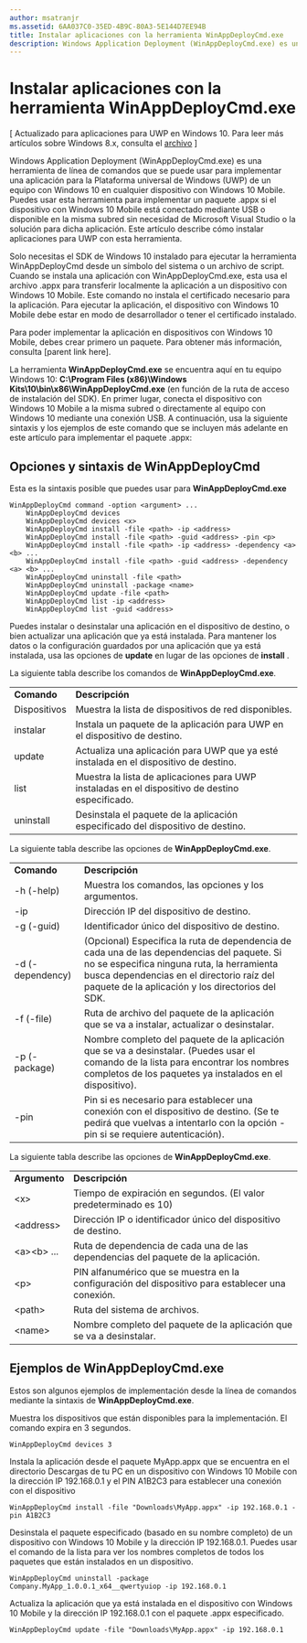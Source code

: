 ```yaml
---
author: msatranjr
ms.assetid: 6AA037C0-35ED-4B9C-80A3-5E144D7EE94B
title: Instalar aplicaciones con la herramienta WinAppDeployCmd.exe
description: Windows Application Deployment (WinAppDeployCmd.exe) es una herramienta de línea de comandos que se puede usar para implementar una aplicación para la Plataforma universal de Windows (UWP) de un equipo con Windows 10 en cualquier dispositivo con Windows 10 Mobile.
---
```

# Instalar aplicaciones con la herramienta WinAppDeployCmd.exe

\[ Actualizado para aplicaciones para UWP en Windows 10. Para leer más artículos sobre Windows 8.x, consulta el [archivo](http://go.microsoft.com/fwlink/p/?linkid=619132) \]

Windows Application Deployment (WinAppDeployCmd.exe) es una herramienta de línea de comandos que se puede usar para implementar una aplicación para la Plataforma universal de Windows (UWP) de un equipo con Windows 10 en cualquier dispositivo con Windows 10 Mobile. Puedes usar esta herramienta para implementar un paquete .appx si el dispositivo con Windows 10 Mobile está conectado mediante USB o disponible en la misma subred sin necesidad de Microsoft Visual Studio o la solución para dicha aplicación. Este artículo describe cómo instalar aplicaciones para UWP con esta herramienta.

Solo necesitas el SDK de Windows 10 instalado para ejecutar la herramienta WinAppDeployCmd desde un símbolo del sistema o un archivo de script. Cuando se instala una aplicación con WinAppDeployCmd.exe, esta usa el archivo .appx para transferir localmente la aplicación a un dispositivo con Windows 10 Mobile. Este comando no instala el certificado necesario para la aplicación. Para ejecutar la aplicación, el dispositivo con Windows 10 Mobile debe estar en modo de desarrollador o tener el certificado instalado.

Para poder implementar la aplicación en dispositivos con Windows 10 Mobile, debes crear primero un paquete. Para obtener más información, consulta \[parent link here\].

La herramienta **WinAppDeployCmd.exe** se encuentra aquí en tu equipo Windows 10: **C:\\Program Files (x86)\\Windows Kits\\10\\bin\\x86\\WinAppDeployCmd.exe** (en función de la ruta de acceso de instalación del SDK). En primer lugar, conecta el dispositivo con Windows 10 Mobile a la misma subred o directamente al equipo con Windows 10 mediante una conexión USB. A continuación, usa la siguiente sintaxis y los ejemplos de este comando que se incluyen más adelante en este artículo para implementar el paquete .appx:

## Opciones y sintaxis de WinAppDeployCmd

Esta es la sintaxis posible que puedes usar para **WinAppDeployCmd.exe**

``` syntax
WinAppDeployCmd command -option <argument> ...
    WinAppDeployCmd devices
    WinAppDeployCmd devices <x>
    WinAppDeployCmd install -file <path> -ip <address>
    WinAppDeployCmd install -file <path> -guid <address> -pin <p>
    WinAppDeployCmd install -file <path> -ip <address> -dependency <a> <b> ...
    WinAppDeployCmd install -file <path> -guid <address> -dependency <a> <b> ...
    WinAppDeployCmd uninstall -file <path>
    WinAppDeployCmd uninstall -package <name>
    WinAppDeployCmd update -file <path>
    WinAppDeployCmd list -ip <address>
    WinAppDeployCmd list -guid <address>
```

Puedes instalar o desinstalar una aplicación en el dispositivo de destino, o bien actualizar una aplicación que ya está instalada. Para mantener los datos o la configuración guardados por una aplicación que ya está instalada, usa las opciones de **update** en lugar de las opciones de **install** .

La siguiente tabla describe los comandos de **WinAppDeployCmd.exe**.

|             |                                                                     |
|-------------|---------------------------------------------------------------------|
| **Comando** | **Descripción**                                                     |
| Dispositivos     | Muestra la lista de dispositivos de red disponibles.                         |
| instalar     | Instala un paquete de la aplicación para UWP en el dispositivo de destino.                     |
| update      | Actualiza una aplicación para UWP que ya esté instalada en el dispositivo de destino.    |
| list        | Muestra la lista de aplicaciones para UWP instaladas en el dispositivo de destino especificado. |
| uninstall   | Desinstala el paquete de la aplicación especificado del dispositivo de destino.         |

 

La siguiente tabla describe las opciones de **WinAppDeployCmd.exe**.

|                  |                                                                                                                                                                                                               |
|------------------|---------------------------------------------------------------------------------------------------------------------------------------------------------------------------------------------------------------|
| **Comando**      | **Descripción**                                                                                                                                                                                               |
| -h (-help)       | Muestra los comandos, las opciones y los argumentos.                                                                                                                                                                     |
| -ip              | Dirección IP del dispositivo de destino.                                                                                                                                                                              |
| -g (-guid)       | Identificador único del dispositivo de destino.                                                                                                                                                                       |
| -d (-dependency) | (Opcional) Especifica la ruta de dependencia de cada una de las dependencias del paquete. Si no se especifica ninguna ruta, la herramienta busca dependencias en el directorio raíz del paquete de la aplicación y los directorios del SDK. |
| -f (-file)       | Ruta de archivo del paquete de la aplicación que se va a instalar, actualizar o desinstalar.                                                                                                                                                |
| -p (-package)    | Nombre completo del paquete de la aplicación que se va a desinstalar. (Puedes usar el comando de la lista para encontrar los nombres completos de los paquetes ya instalados en el dispositivo).                                                   |
| -pin             | Pin si es necesario para establecer una conexión con el dispositivo de destino. (Se te pedirá que vuelvas a intentarlo con la opción -pin si se requiere autenticación).                                                 |

 

La siguiente tabla describe las opciones de **WinAppDeployCmd.exe**.

|                        |                                                                              |
|------------------------|------------------------------------------------------------------------------|
| **Argumento**           | **Descripción**                                                              |
| &lt;x&gt;              | Tiempo de expiración en segundos. (El valor predeterminado es 10)                                          |
| &lt;address&gt;        | Dirección IP o identificador único del dispositivo de destino.                        |
| &lt;a&gt;&lt;b&gt; ... | Ruta de dependencia de cada una de las dependencias del paquete de la aplicación.                    |
| &lt;p&gt;              | PIN alfanumérico que se muestra en la configuración del dispositivo para establecer una conexión. |
| &lt;path&gt;           | Ruta del sistema de archivos.                                                            |
| &lt;name&gt;           | Nombre completo del paquete de la aplicación que se va a desinstalar.                          |

 
## Ejemplos de WinAppDeployCmd.exe

Estos son algunos ejemplos de implementación desde la línea de comandos mediante la sintaxis de **WinAppDeployCmd.exe**.

Muestra los dispositivos que están disponibles para la implementación. El comando expira en 3 segundos.

``` syntax
WinAppDeployCmd devices 3
```

Instala la aplicación desde el paquete MyApp.appx que se encuentra en el directorio Descargas de tu PC en un dispositivo con Windows 10 Mobile con la dirección IP 192.168.0.1 y el PIN A1B2C3 para establecer una conexión con el dispositivo

``` syntax
WinAppDeployCmd install -file "Downloads\MyApp.appx" -ip 192.168.0.1 -pin A1B2C3
```

Desinstala el paquete especificado (basado en su nombre completo) de un dispositivo con Windows 10 Mobile y la dirección IP 192.168.0.1. Puedes usar el comando de la lista para ver los nombres completos de todos los paquetes que están instalados en un dispositivo.

``` syntax
WinAppDeployCmd uninstall -package Company.MyApp_1.0.0.1_x64__qwertyuiop -ip 192.168.0.1
```

Actualiza la aplicación que ya está instalada en el dispositivo con Windows 10 Mobile y la dirección IP 192.168.0.1 con el paquete .appx especificado.

``` syntax
WinAppDeployCmd update -file "Downloads\MyApp.appx" -ip 192.168.0.1
```



<!--HONumber=May16_HO2-->



